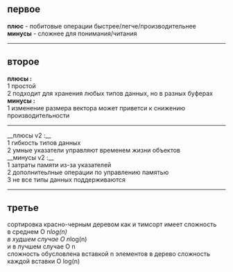 ## первое <BR>
__плюс__ - побитовые операции быстрее/легче/производительнее <br>
__минусы__ -  сложнее для понимания/читания 
<HR>

## второе <BR>
__плюсы :__ <br/>
1 простой <br/>
2 подходит для хранения любых типов данных, но в разных буферах <br/>
__минусы :__<br/>
1 изменение размера вектора может приветси к снижению производительности 
<hr>
__плюсы v2 :__<br/>
1 гибкость типов данных<br/>
2 умные указатели управляют временем жизни объектов<br/>
__минусы v2 :__<br/>
1 затраты памяти из-за указателей<br/>
2 дополнитеьлные операции по управлению памятью<br/>
3 не все типы данных поддерживаются
<HR>

## третье <BR>
сортировка красно-черным деревом как и тимсорт имеет сложность <br/>
в среднем O n*log(n) <br/>
в худшем случае O n*log(n) <br/>
и в лучшем случае O n<br/>
сложность обусловлена вставкой n элементов в дерево сложность каждой вставки O log(n)